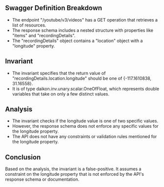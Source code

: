 ## Swagger Definition Breakdown
- The endpoint "/youtube/v3/videos" has a GET operation that retrieves a list of resources.
- The response schema includes a nested structure with properties like "items" and "recordingDetails".
- The "recordingDetails" object contains a "location" object with a "longitude" property.

## Invariant
- The invariant specifies that the return value of "recordingDetails.location.longitude" should be one of {-117.1610838, 31.16558}.
- It is of type daikon.inv.unary.scalar.OneOfFloat, which represents double variables that take on only a few distinct values.

## Analysis
- The invariant checks if the longitude value is one of two specific values.
- However, the response schema does not enforce any specific values for the longitude property.
- The API does not have any constraints or validation rules mentioned for the longitude property.

## Conclusion
Based on the analysis, the invariant is a false-positive. It assumes a constraint on the longitude property that is not enforced by the API's response schema or documentation.
